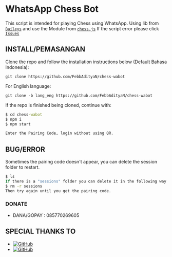 # WhatsApp Chess Bot
This script is intended for playing Chess using WhatsApp.
Using lib from [`Baileys`](https://github.com/whiskeysockets/baileys)
and use the Module from [`chess.js`](https://npmjs.com/package/chess.js)
If the script error please click [`Issues`](https://github.com/FebbAdityaN/chess-wabot/issues/new)
## INSTALL/PEMASANGAN
Clone the repo and follow the installation instructions below (Default Bahasa Indonesia):
```
git clone https://github.com/FebbAdityaN/chess-wabot
```
For English language:
```
git clone -b lang_eng https://github.com/FebbAdityaN/chess-wabot
```
If the repo is finished being cloned, continue with:
```cmd
$ cd chess-wabot
$ npm i
$ npm start

Enter the Pairing Code, login without using QR.
```
## BUG/ERROR
Sometimes the pairing code doesn't appear, you can delete the session folder to restart.
```cmd
$ ls
If there is a "sessions" folder you can delete it in the following way:
$ rm -r sessions
Then try again until you get the pairing code.
```
### DONATE
* DANA/GOPAY : 085770269605
## SPECIAL THANKS TO
* <a href="https://github.com/whiskeysockets/Baileys"><img alt="GitHub" src="https://img.shields.io/badge/baileys-%23121011.svg?&style=for-the-badge&logo=github&logoColor=white"/></a>
* <a href="https://github.com/rzkyydev"><img alt="GitHub" src="https://img.shields.io/badge/rzkyydev-%23121011.svg?&style=for-the-badge&logo=github&logoColor=white"/></a>
